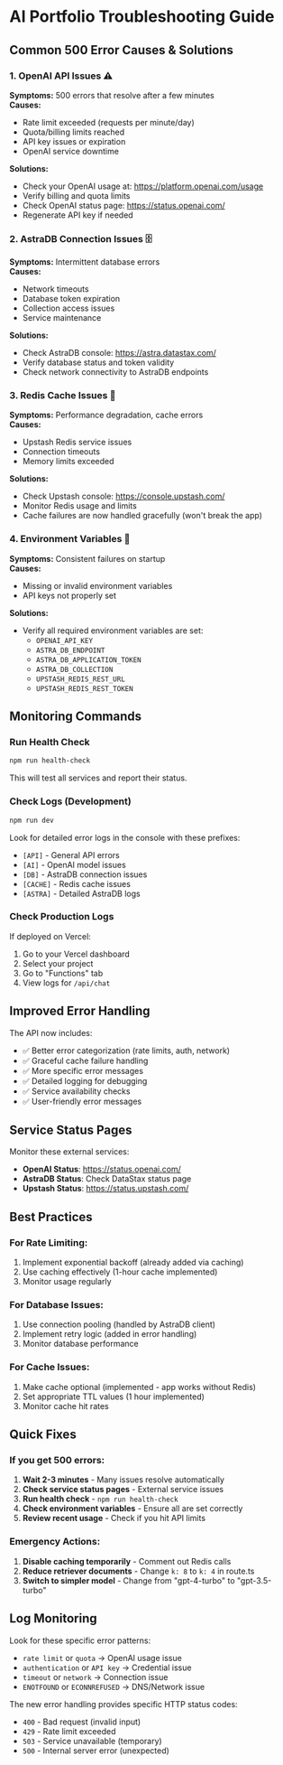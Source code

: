 # AI Portfolio Troubleshooting Guide

## Common 500 Error Causes & Solutions

### 1. **OpenAI API Issues** ⚠️
**Symptoms:** 500 errors that resolve after a few minutes  
**Causes:**
- Rate limit exceeded (requests per minute/day)
- Quota/billing limits reached
- API key issues or expiration
- OpenAI service downtime

**Solutions:**
- Check your OpenAI usage at: https://platform.openai.com/usage
- Verify billing and quota limits
- Check OpenAI status page: https://status.openai.com/
- Regenerate API key if needed

### 2. **AstraDB Connection Issues** 🗄️
**Symptoms:** Intermittent database errors  
**Causes:**
- Network timeouts
- Database token expiration
- Collection access issues
- Service maintenance

**Solutions:**
- Check AstraDB console: https://astra.datastax.com/
- Verify database status and token validity
- Check network connectivity to AstraDB endpoints

### 3. **Redis Cache Issues** 🔴
**Symptoms:** Performance degradation, cache errors  
**Causes:**
- Upstash Redis service issues
- Connection timeouts
- Memory limits exceeded

**Solutions:**
- Check Upstash console: https://console.upstash.com/
- Monitor Redis usage and limits
- Cache failures are now handled gracefully (won't break the app)

### 4. **Environment Variables** 🔧
**Symptoms:** Consistent failures on startup  
**Causes:**
- Missing or invalid environment variables
- API keys not properly set

**Solutions:**
- Verify all required environment variables are set:
  - `OPENAI_API_KEY`
  - `ASTRA_DB_ENDPOINT`
  - `ASTRA_DB_APPLICATION_TOKEN`
  - `ASTRA_DB_COLLECTION`
  - `UPSTASH_REDIS_REST_URL`
  - `UPSTASH_REDIS_REST_TOKEN`

## Monitoring Commands

### Run Health Check
```bash
npm run health-check
```
This will test all services and report their status.

### Check Logs (Development)
```bash
npm run dev
```
Look for detailed error logs in the console with these prefixes:
- `[API]` - General API errors
- `[AI]` - OpenAI model issues  
- `[DB]` - AstraDB connection issues
- `[CACHE]` - Redis cache issues
- `[ASTRA]` - Detailed AstraDB logs

### Check Production Logs
If deployed on Vercel:
1. Go to your Vercel dashboard
2. Select your project
3. Go to "Functions" tab
4. View logs for `/api/chat`

## Improved Error Handling

The API now includes:
- ✅ Better error categorization (rate limits, auth, network)
- ✅ Graceful cache failure handling
- ✅ More specific error messages
- ✅ Detailed logging for debugging
- ✅ Service availability checks
- ✅ User-friendly error messages

## Service Status Pages

Monitor these external services:
- **OpenAI Status**: https://status.openai.com/
- **AstraDB Status**: Check DataStax status page
- **Upstash Status**: https://status.upstash.com/

## Best Practices

### For Rate Limiting:
1. Implement exponential backoff (already added via caching)
2. Use caching effectively (1-hour cache implemented)
3. Monitor usage regularly

### For Database Issues:
1. Use connection pooling (handled by AstraDB client)
2. Implement retry logic (added in error handling)
3. Monitor database performance

### For Cache Issues:
1. Make cache optional (implemented - app works without Redis)
2. Set appropriate TTL values (1 hour implemented)
3. Monitor cache hit rates

## Quick Fixes

### If you get 500 errors:
1. **Wait 2-3 minutes** - Many issues resolve automatically
2. **Check service status pages** - External service issues
3. **Run health check** - `npm run health-check`
4. **Check environment variables** - Ensure all are set correctly
5. **Review recent usage** - Check if you hit API limits

### Emergency Actions:
1. **Disable caching temporarily** - Comment out Redis calls
2. **Reduce retriever documents** - Change `k: 8` to `k: 4` in route.ts
3. **Switch to simpler model** - Change from "gpt-4-turbo" to "gpt-3.5-turbo"

## Log Monitoring

Look for these specific error patterns:
- `rate limit` or `quota` → OpenAI usage issue
- `authentication` or `API key` → Credential issue  
- `timeout` or `network` → Connection issue
- `ENOTFOUND` or `ECONNREFUSED` → DNS/Network issue

The new error handling provides specific HTTP status codes:
- `400` - Bad request (invalid input)
- `429` - Rate limit exceeded
- `503` - Service unavailable (temporary)
- `500` - Internal server error (unexpected)
